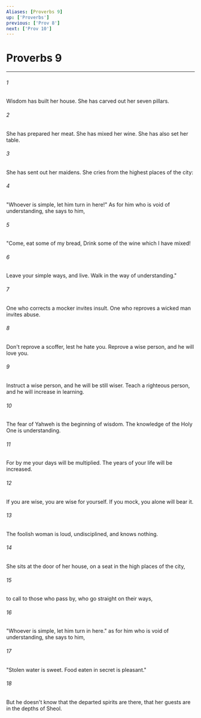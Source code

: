 ```yaml
---
Aliases: [Proverbs 9]
up: ['Proverbs']
previous: ['Prov 8']
next: ['Prov 10']
---
```

# Proverbs 9
***





###### 1 

Wisdom has built her house. She has carved out her seven pillars. 



###### 2 

She has prepared her meat. She has mixed her wine. She has also set her table. 



###### 3 

She has sent out her maidens. She cries from the highest places of the city: 



###### 4 

"Whoever is simple, let him turn in here!" As for him who is void of understanding, she says to him, 



###### 5 

"Come, eat some of my bread, Drink some of the wine which I have mixed! 



###### 6 

Leave your simple ways, and live. Walk in the way of understanding." 



###### 7 

One who corrects a mocker invites insult. One who reproves a wicked man invites abuse. 



###### 8 

Don't reprove a scoffer, lest he hate you. Reprove a wise person, and he will love you. 



###### 9 

Instruct a wise person, and he will be still wiser. Teach a righteous person, and he will increase in learning. 



###### 10 

The fear of Yahweh is the beginning of wisdom. The knowledge of the Holy One is understanding. 



###### 11 

For by me your days will be multiplied. The years of your life will be increased. 



###### 12 

If you are wise, you are wise for yourself. If you mock, you alone will bear it. 



###### 13 

The foolish woman is loud, undisciplined, and knows nothing. 



###### 14 

She sits at the door of her house, on a seat in the high places of the city, 



###### 15 

to call to those who pass by, who go straight on their ways, 



###### 16 

"Whoever is simple, let him turn in here." as for him who is void of understanding, she says to him, 



###### 17 

"Stolen water is sweet. Food eaten in secret is pleasant." 



###### 18 

But he doesn't know that the departed spirits are there, that her guests are in the depths of Sheol.

